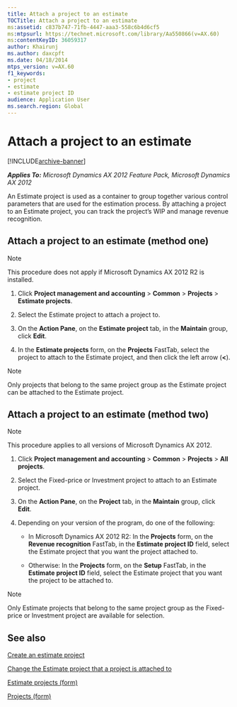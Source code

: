 ```yaml
---
title: Attach a project to an estimate
TOCTitle: Attach a project to an estimate
ms:assetid: c837b747-71fb-4447-aaa3-558c6b4d6cf5
ms:mtpsurl: https://technet.microsoft.com/library/Aa550866(v=AX.60)
ms:contentKeyID: 36059317
author: Khairunj
ms.author: daxcpft
ms.date: 04/18/2014
mtps_version: v=AX.60
f1_keywords:
- project
- estimate
- estimate project ID
audience: Application User
ms.search.region: Global
---
```


# Attach a project to an estimate 


[!INCLUDE[archive-banner](includes/archive-banner.md)]


_**Applies To:** Microsoft Dynamics AX 2012 Feature Pack, Microsoft Dynamics AX 2012_

An Estimate project is used as a container to group together various control parameters that are used for the estimation process. By attaching a project to an Estimate project, you can track the project’s WIP and manage revenue recognition.

## Attach a project to an estimate (method one)


> [!NOTE]
> <P>This procedure does not apply if Microsoft Dynamics AX 2012 R2 is installed.</P>



1.  Click **Project management and accounting** \> **Common** \> **Projects** \> **Estimate projects**.

2.  Select the Estimate project to attach a project to.

3.  On the **Action Pane**, on the **Estimate project** tab, in the **Maintain** group, click **Edit**.

4.  In the **Estimate projects** form, on the **Projects** FastTab, select the project to attach to the Estimate project, and then click the left arrow (**\<**).


> [!NOTE]
> <P>Only projects that belong to the same project group as the Estimate project can be attached to the Estimate project.</P>



## Attach a project to an estimate (method two)


> [!NOTE]
> <P>This procedure applies to all versions of Microsoft Dynamics AX 2012.</P>



1.  Click **Project management and accounting** \> **Common** \> **Projects** \> **All projects**.

2.  Select the Fixed-price or Investment project to attach to an Estimate project.

3.  On the **Action Pane**, on the **Project** tab, in the **Maintain** group, click **Edit**.

4.  Depending on your version of the program, do one of the following:
    
      - In Microsoft Dynamics AX 2012 R2: In the **Projects** form, on the **Revenue recognition** FastTab, in the **Estimate project ID** field, select the Estimate project that you want the project attached to.
    
      - Otherwise: In the **Projects** form, on the **Setup** FastTab, in the **Estimate project ID** field, select the Estimate project that you want the project to be attached to.


> [!NOTE]
> <P>Only Estimate projects that belong to the same project group as the Fixed-price or Investment project are available for selection.</P>



## See also

[Create an estimate project](create-an-estimate-project.md)

[Change the Estimate project that a project is attached to](change-the-estimate-project-that-a-project-is-attached-to.md)

[Estimate projects (form)](https://technet.microsoft.com/library/aa599196\(v=ax.60\))

[Projects (form)](https://technet.microsoft.com/library/aa585245\(v=ax.60\))

  


